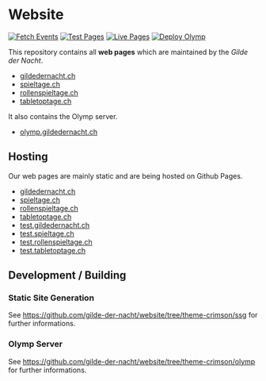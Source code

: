 # Website

[![Fetch Events](https://github.com/gilde-der-nacht/website/actions/workflows/fetch-events.yml/badge.svg)](https://github.com/gilde-der-nacht/website/actions/workflows/fetch-events.yml)
[![Test Pages](https://github.com/gilde-der-nacht/website/actions/workflows/eleventy-test-pages.yml/badge.svg)](https://github.com/gilde-der-nacht/website/actions/workflows/eleventy-test-pages.yml)
[![Live Pages](https://github.com/gilde-der-nacht/website/actions/workflows/eleventy-live-pages.yml/badge.svg)](https://github.com/gilde-der-nacht/website/actions/workflows/eleventy-live-pages.yml)
[![Deploy Olymp](https://github.com/gilde-der-nacht/website/actions/workflows/deploy-olymp.yml/badge.svg)](https://github.com/gilde-der-nacht/website/actions/workflows/deploy-olymp.yml)

This repository contains all **web pages** which are maintained by the _Gilde der Nacht_.

- [gildedernacht.ch](https://gildedernacht.ch)
- [spieltage.ch](https://spieltage.ch)
- [rollenspieltage.ch](https://rollenspieltage.ch)
- [tabletoptage.ch](https://tabletoptage.ch)

It also contains the Olymp server.

- [olymp.gildedernacht.ch](https://olymp.gildedernacht.ch)

## Hosting

Our web pages are mainly static and are being hosted on Github Pages.

- [gildedernacht.ch](https://github.com/gilde-der-nacht/gildedernacht.ch)
- [spieltage.ch](https://github.com/gilde-der-nacht/spieltage.ch)
- [rollenspieltage.ch](https://github.com/gilde-der-nacht/rollenspieltage.ch)
- [tabletoptage.ch](https://github.com/gilde-der-nacht/tabletoptage.ch)
- [test.gildedernacht.ch](https://github.com/gilde-der-nacht/test.gildedernacht.ch)
- [test.spieltage.ch](https://github.com/gilde-der-nacht/test.spieltage.ch)
- [test.rollenspieltage.ch](https://github.com/gilde-der-nacht/test.rollenspieltage.ch)
- [test.tabletoptage.ch](https://github.com/gilde-der-nacht/test.tabletoptage.ch)

## Development / Building

### Static Site Generation

See https://github.com/gilde-der-nacht/website/tree/theme-crimson/ssg for further informations.

### Olymp Server

See https://github.com/gilde-der-nacht/website/tree/theme-crimson/olymp for further informations.
